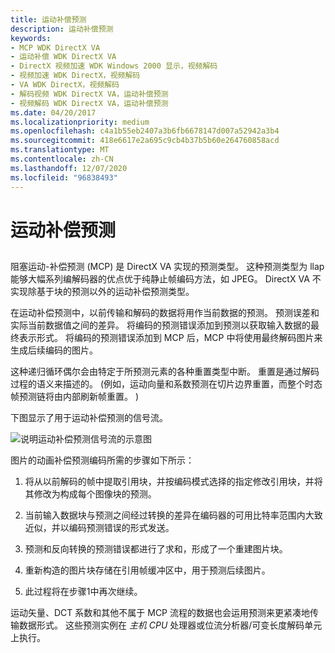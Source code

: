 ```yaml
---
title: 运动补偿预测
description: 运动补偿预测
keywords:
- MCP WDK DirectX VA
- 运动补偿 WDK DirectX VA
- DirectX 视频加速 WDK Windows 2000 显示，视频解码
- 视频加速 WDK DirectX，视频解码
- VA WDK DirectX，视频解码
- 解码视频 WDK DirectX VA，运动补偿预测
- 视频解码 WDK DirectX VA，运动补偿预测
ms.date: 04/20/2017
ms.localizationpriority: medium
ms.openlocfilehash: c4a1b55eb2407a3b6fb6678147d007a52942a3b4
ms.sourcegitcommit: 418e6617e2a695c9cb4b37b5b60e264760858acd
ms.translationtype: MT
ms.contentlocale: zh-CN
ms.lasthandoff: 12/07/2020
ms.locfileid: "96838493"
---
```

# <a name="motion-compensated-prediction"></a>运动补偿预测


## <span id="ddk_motion_compensated_prediction_gg"></span><span id="DDK_MOTION_COMPENSATED_PREDICTION_GG"></span>


阻塞运动-补偿预测 (MCP) 是 DirectX VA 实现的预测类型。 这种预测类型为 llap 能够大幅系列编解码器的优点优于纯静止帧编码方法，如 JPEG。 DirectX VA 不实现除基于块的预测以外的运动补偿预测类型。

在运动补偿预测中，以前传输和解码的数据将用作当前数据的预测。 预测误差和实际当前数据值之间的差异。 将编码的预测错误添加到预测以获取输入数据的最终表示形式。 将编码的预测错误添加到 MCP 后，MCP 中将使用最终解码图片来生成后续编码的图片。

这种递归循环偶尔会由特定于所预测元素的各种重置类型中断。 重置是通过解码过程的语义来描述的。  (例如，运动向量和系数预测在切片边界重置，而整个时态帧预测链将由内部刷新帧重置。 ) 

下图显示了用于运动补偿预测的信号流。

![说明运动补偿预测信号流的示意图](images/sigflow.png)

图片的动画补偿预测编码所需的步骤如下所示：

1.  将从以前解码的帧中提取引用块，并按编码模式选择的指定修改引用块，并将其修改为构成每个图像块的预测。

2.  当前输入数据块与预测之间经过转换的差异在编码器的可用比特率范围内大致近似，并以编码预测错误的形式发送。

3.  预测和反向转换的预测错误都进行了求和，形成了一个重建图片块。

4.  重新构造的图片块存储在引用帧缓冲区中，用于预测后续图片。

5.  此过程将在步骤1中再次继续。

运动矢量、DCT 系数和其他不属于 MCP 流程的数据也会运用预测来更紧凑地传输数据形式。 这些预测实例在 *主机 CPU* 处理器或位流分析器/可变长度解码单元上执行。

 

 





